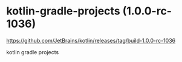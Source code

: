 # kotlin-gradle-projects (1.0.0-rc-1036)

https://github.com/JetBrains/kotlin/releases/tag/build-1.0.0-rc-1036

kotlin gradle projects
